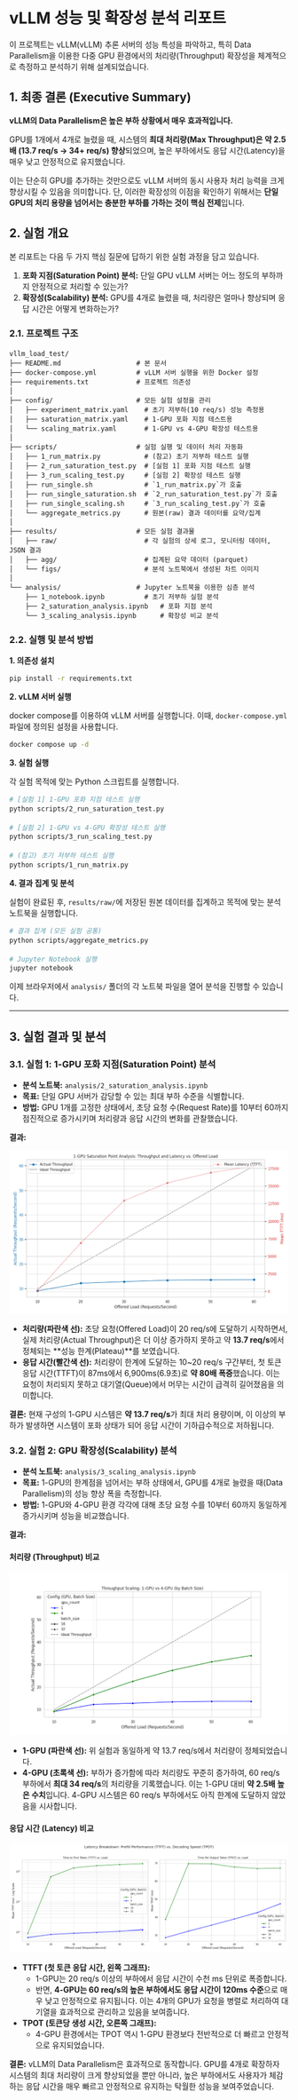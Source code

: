 # vLLM 성능 및 확장성 분석 리포트

이 프로젝트는 vLLM(vLLM) 추론 서버의 성능 특성을 파악하고, 특히 Data Parallelism을 이용한 다중 GPU 환경에서의 처리량(Throughput) 확장성을 체계적으로 측정하고 분석하기 위해 설계되었습니다.

## 1. 최종 결론 (Executive Summary)

**vLLM의 Data Parallelism은 높은 부하 상황에서 매우 효과적입니다.**

GPU를 1개에서 4개로 늘렸을 때, 시스템의 **최대 처리량(Max Throughput)은 약 2.5배 (13.7 req/s → 34+ req/s) 향상**되었으며, 높은 부하에서도 응답 시간(Latency)을 매우 낮고 안정적으로 유지했습니다.

이는 단순히 GPU를 추가하는 것만으로도 vLLM 서버의 동시 사용자 처리 능력을 크게 향상시킬 수 있음을 의미합니다. 단, 이러한 확장성의 이점을 확인하기 위해서는 **단일 GPU의 처리 용량을 넘어서는 충분한 부하를 가하는 것이 핵심 전제**입니다.

## 2. 실험 개요

본 리포트는 다음 두 가지 핵심 질문에 답하기 위한 실험 과정을 담고 있습니다.

1.  **포화 지점(Saturation Point) 분석:** 단일 GPU vLLM 서버는 어느 정도의 부하까지 안정적으로 처리할 수 있는가?
2.  **확장성(Scalability) 분석:** GPU를 4개로 늘렸을 때, 처리량은 얼마나 향상되며 응답 시간은 어떻게 변화하는가?

### 2.1. 프로젝트 구조

```
vllm_load_test/
├── README.md                   # 본 문서
├── docker-compose.yml          # vLLM 서버 실행을 위한 Docker 설정
├── requirements.txt            # 프로젝트 의존성
│
├── config/                     # 모든 실험 설정을 관리
│   ├── experiment_matrix.yaml    # 초기 저부하(10 req/s) 성능 측정용
│   ├── saturation_matrix.yaml    # 1-GPU 포화 지점 테스트용
│   └── scaling_matrix.yaml       # 1-GPU vs 4-GPU 확장성 테스트용
│
├── scripts/                    # 실험 실행 및 데이터 처리 자동화
│   ├── 1_run_matrix.py           # (참고) 초기 저부하 테스트 실행
│   ├── 2_run_saturation_test.py  # [실험 1] 포화 지점 테스트 실행
│   ├── 3_run_scaling_test.py     # [실험 2] 확장성 테스트 실행
│   ├── run_single.sh             # `1_run_matrix.py`가 호출
│   ├── run_single_saturation.sh  # `2_run_saturation_test.py`가 호출
│   ├── run_single_scaling.sh     # `3_run_scaling_test.py`가 호출
│   └── aggregate_metrics.py      # 원본(raw) 결과 데이터를 요약/집계
│
├── results/                    # 모든 실험 결과물
│   ├── raw/                      # 각 실험의 상세 로그, 모니터링 데이터, JSON 결과
│   ├── agg/                      # 집계된 요약 데이터 (parquet)
│   └── figs/                     # 분석 노트북에서 생성된 차트 이미지
│
└── analysis/                   # Jupyter 노트북을 이용한 심층 분석
    ├── 1_notebook.ipynb          # 초기 저부하 실험 분석
    ├── 2_saturation_analysis.ipynb   # 포화 지점 분석
    └── 3_scaling_analysis.ipynb      # 확장성 비교 분석
```

### 2.2. 실행 및 분석 방법

**1. 의존성 설치**
```bash
pip install -r requirements.txt
```

**2. vLLM 서버 실행**

docker compose를 이용하여 vLLM 서버를 실행합니다. 이때, `docker-compose.yml` 파일에 정의된 설정을 사용합니다.

```bash
docker compose up -d
```

**3. 실험 실행**

각 실험 목적에 맞는 Python 스크립트를 실행합니다.

```bash
# [실험 1] 1-GPU 포화 지점 테스트 실행
python scripts/2_run_saturation_test.py

# [실험 2] 1-GPU vs 4-GPU 확장성 테스트 실행
python scripts/3_run_scaling_test.py

# (참고) 초기 저부하 테스트 실행
python scripts/1_run_matrix.py
```

**4. 결과 집계 및 분석**

실험이 완료된 후, `results/raw/`에 저장된 원본 데이터를 집계하고 목적에 맞는 분석 노트북을 실행합니다.

```bash
# 결과 집계 (모든 실험 공통)
python scripts/aggregate_metrics.py

# Jupyter Notebook 실행
jupyter notebook
```
이제 브라우저에서 `analysis/` 폴더의 각 노트북 파일을 열어 분석을 진행할 수 있습니다.

---

## 3. 실험 결과 및 분석

### 3.1. 실험 1: 1-GPU 포화 지점(Saturation Point) 분석

-   **분석 노트북:** `analysis/2_saturation_analysis.ipynb`
-   **목표:** 단일 GPU 서버가 감당할 수 있는 최대 부하 수준을 식별합니다.
-   **방법:** GPU 1개를 고정한 상태에서, 초당 요청 수(Request Rate)를 10부터 60까지 점진적으로 증가시키며 처리량과 응답 시간의 변화를 관찰했습니다.

**결과:**

![1-GPU Saturation Point](results/figs/saturation_point_analysis.png)

*   **처리량(파란색 선):** 초당 요청(Offered Load)이 20 req/s에 도달하기 시작하면서, 실제 처리량(Actual Throughput)은 더 이상 증가하지 못하고 약 **13.7 req/s**에서 정체되는 **성능 한계(Plateau)**를 보였습니다.
*   **응답 시간(빨간색 선):** 처리량이 한계에 도달하는 10~20 req/s 구간부터, 첫 토큰 응답 시간(TTFT)이 87ms에서 6,900ms(6.9초)로 **약 80배 폭증**했습니다. 이는 요청이 처리되지 못하고 대기열(Queue)에서 머무는 시간이 급격히 길어졌음을 의미합니다.

**결론:** 현재 구성의 1-GPU 시스템은 **약 13.7 req/s**가 최대 처리 용량이며, 이 이상의 부하가 발생하면 시스템이 포화 상태가 되어 응답 시간이 기하급수적으로 저하됩니다.

### 3.2. 실험 2: GPU 확장성(Scalability) 분석

-   **분석 노트북:** `analysis/3_scaling_analysis.ipynb`
-   **목표:** 1-GPU의 한계점을 넘어서는 부하 상태에서, GPU를 4개로 늘렸을 때(Data Parallelism)의 성능 향상 폭을 측정합니다.
-   **방법:** 1-GPU와 4-GPU 환경 각각에 대해 초당 요청 수를 10부터 60까지 동일하게 증가시키며 성능을 비교했습니다.

**결과:**

#### 처리량 (Throughput) 비교

![Throughput Scaling](results/figs/scaling_throughput_comparison_by_batch_size.png)

*   **1-GPU (파란색 선):** 위 실험과 동일하게 약 13.7 req/s에서 처리량이 정체되었습니다.
*   **4-GPU (초록색 선):** 부하가 증가함에 따라 처리량도 꾸준히 증가하여, 60 req/s 부하에서 **최대 34 req/s**의 처리량을 기록했습니다. 이는 1-GPU 대비 **약 2.5배 높은 수치**입니다. 4-GPU 시스템은 60 req/s 부하에서도 아직 한계에 도달하지 않았음을 시사합니다.

#### 응답 시간 (Latency) 비교

![Latency Scaling](results/figs/scaling_latency_breakdown_by_batch_size.png)

*   **TTFT (첫 토큰 응답 시간, 왼쪽 그래프):**
    *   1-GPU는 20 req/s 이상의 부하에서 응답 시간이 수천 ms 단위로 폭증합니다.
    *   반면, **4-GPU는 60 req/s의 높은 부하에서도 응답 시간이 120ms 수준**으로 매우 낮고 안정적으로 유지됩니다. 이는 4개의 GPU가 요청을 병렬로 처리하여 대기열을 효과적으로 관리하고 있음을 보여줍니다.
*   **TPOT (토큰당 생성 시간, 오른쪽 그래프):**
    *   4-GPU 환경에서는 TPOT 역시 1-GPU 환경보다 전반적으로 더 빠르고 안정적으로 유지되었습니다.

**결론:** vLLM의 Data Parallelism은 효과적으로 동작합니다. GPU를 4개로 확장하자 시스템의 최대 처리량이 크게 향상되었을 뿐만 아니라, 높은 부하에서도 사용자가 체감하는 응답 시간을 매우 빠르고 안정적으로 유지하는 탁월한 성능을 보여주었습니다.